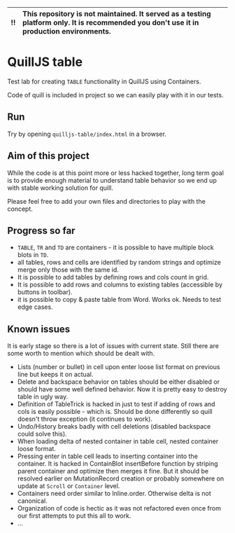 :bangbang: | This repository is not maintained. It served as a testing platform only. It is recommended you don't use it in production environments.
:---: | :---

# QuillJS table

Test lab for creating `TABLE` functionality in QuillJS using Containers.

Code of quill is included in project so we can easily play with it in our tests.

## Run

Try by opening `quilljs-table/index.html` in a browser.

## Aim of this project

While the code is at this point more or less hacked together,
long term goal is to provide enough material to understand table behavior
so we end up with stable working solution for quill.

Please feel free to add your own files and directories to play with the concept.

## Progress so far
* `TABLE`, `TR` and `TD` are containers - it is possible to have multiple block blots in `TD`.
* all tables, rows and cells are identified by random strings and optimize merge only those with the same id.
* It is possible to add tables by defining rows and cols count in grid.
* It is possible to add rows and columns to existing tables (accessible by buttons in toolbar).
* it is possible to copy & paste table from Word. Works ok. Needs to test edge cases.

## Known issues
It is early stage so there is a lot of issues with current state.
Still there are some worth to mention which should be dealt with.

* Lists (number or bullet) in cell upon enter loose list format on previous line but keeps it on actual.
* Delete and backspace behavior on tables should be either disabled or should have some well defined behavior. Now it is pretty easy to destroy table in ugly way.
* Definition of TableTrick is hacked in just to test if adding of rows and cols is easily possible - which is. Should be done differently so quill doesn't throw exception (it continues to work).
* Undo/History breaks badly with cell deletions (disabled backspace could solve this).
* When loading delta of nested container in table cell, nested container loose format.
* Pressing enter in table cell leads to inserting container into the container. It is hacked in ContainBlot insertBefore function by striping parent container and optimize then merges it fine. But it should be resolved earlier on MutationRecord creation or probably somewhere on update at `Scroll` or `Container` level.
* Containers need order similar to Inline.order. Otherwise delta is not canonical.
* Organization of code is hectic as it was not refactored even once from our first attempts to put this all to work.
* ...
